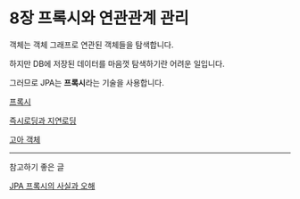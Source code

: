 # 8장 프록시와 연관관계 관리

객체는 객체 그래프로 연관된 객체들을 탐색합니다.

하지만 DB에 저장된 데이터를 마음껏 탐색하기란 어려운 일입니다.

그러므로 JPA는 **프록시**라는 기술을 사용합니다.

[프록시](8_proxy_association/proxy.md)

[즉시로딩과 지연로딩](8_proxy_association/eager_lazy_loading.md)

[고아 객체](./8_proxy_association/orphan.md)

---

참고하기 좋은 글

[JPA 프록시의 사실과 오해](https://velog.io/@ohzzi/JPA-프록시의-사실과-오해)